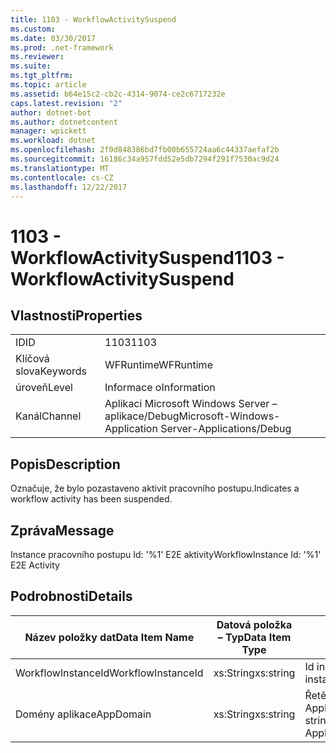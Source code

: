 ```yaml
---
title: 1103 - WorkflowActivitySuspend
ms.custom: 
ms.date: 03/30/2017
ms.prod: .net-framework
ms.reviewer: 
ms.suite: 
ms.tgt_pltfrm: 
ms.topic: article
ms.assetid: b64e15c2-cb2c-4314-9074-ce2c6717232e
caps.latest.revision: "2"
author: dotnet-bot
ms.author: dotnetcontent
manager: wpickett
ms.workload: dotnet
ms.openlocfilehash: 2f0d848386bd7fb00b655724aa6c44337aefaf2b
ms.sourcegitcommit: 16186c34a957fdd52e5db7294f291f7530ac9d24
ms.translationtype: MT
ms.contentlocale: cs-CZ
ms.lasthandoff: 12/22/2017
---
```

# <a name="1103---workflowactivitysuspend"></a><span data-ttu-id="15171-102">1103 - WorkflowActivitySuspend</span><span class="sxs-lookup"><span data-stu-id="15171-102">1103 - WorkflowActivitySuspend</span></span>
## <a name="properties"></a><span data-ttu-id="15171-103">Vlastnosti</span><span class="sxs-lookup"><span data-stu-id="15171-103">Properties</span></span>  
  
|||  
|-|-|  
|<span data-ttu-id="15171-104">ID</span><span class="sxs-lookup"><span data-stu-id="15171-104">ID</span></span>|<span data-ttu-id="15171-105">1103</span><span class="sxs-lookup"><span data-stu-id="15171-105">1103</span></span>|  
|<span data-ttu-id="15171-106">Klíčová slova</span><span class="sxs-lookup"><span data-stu-id="15171-106">Keywords</span></span>|<span data-ttu-id="15171-107">WFRuntime</span><span class="sxs-lookup"><span data-stu-id="15171-107">WFRuntime</span></span>|  
|<span data-ttu-id="15171-108">úroveň</span><span class="sxs-lookup"><span data-stu-id="15171-108">Level</span></span>|<span data-ttu-id="15171-109">Informace o</span><span class="sxs-lookup"><span data-stu-id="15171-109">Information</span></span>|  
|<span data-ttu-id="15171-110">Kanál</span><span class="sxs-lookup"><span data-stu-id="15171-110">Channel</span></span>|<span data-ttu-id="15171-111">Aplikaci Microsoft Windows Server – aplikace/Debug</span><span class="sxs-lookup"><span data-stu-id="15171-111">Microsoft-Windows-Application Server-Applications/Debug</span></span>|  
  
## <a name="description"></a><span data-ttu-id="15171-112">Popis</span><span class="sxs-lookup"><span data-stu-id="15171-112">Description</span></span>  
 <span data-ttu-id="15171-113">Označuje, že bylo pozastaveno aktivit pracovního postupu.</span><span class="sxs-lookup"><span data-stu-id="15171-113">Indicates a workflow activity has been suspended.</span></span>  
  
## <a name="message"></a><span data-ttu-id="15171-114">Zpráva</span><span class="sxs-lookup"><span data-stu-id="15171-114">Message</span></span>  
 <span data-ttu-id="15171-115">Instance pracovního postupu Id: '%1' E2E aktivity</span><span class="sxs-lookup"><span data-stu-id="15171-115">WorkflowInstance Id: '%1' E2E Activity</span></span>  
  
## <a name="details"></a><span data-ttu-id="15171-116">Podrobnosti</span><span class="sxs-lookup"><span data-stu-id="15171-116">Details</span></span>  
  
|<span data-ttu-id="15171-117">Název položky dat</span><span class="sxs-lookup"><span data-stu-id="15171-117">Data Item Name</span></span>|<span data-ttu-id="15171-118">Datová položka – Typ</span><span class="sxs-lookup"><span data-stu-id="15171-118">Data Item Type</span></span>|<span data-ttu-id="15171-119">Popis</span><span class="sxs-lookup"><span data-stu-id="15171-119">Description</span></span>|  
|--------------------|--------------------|-----------------|  
|<span data-ttu-id="15171-120">WorkflowInstanceId</span><span class="sxs-lookup"><span data-stu-id="15171-120">WorkflowInstanceId</span></span>|<span data-ttu-id="15171-121">xs:String</span><span class="sxs-lookup"><span data-stu-id="15171-121">xs:string</span></span>|<span data-ttu-id="15171-122">Id instance pracovního postupu.</span><span class="sxs-lookup"><span data-stu-id="15171-122">The workflow instance id.</span></span>|  
|<span data-ttu-id="15171-123">Domény aplikace</span><span class="sxs-lookup"><span data-stu-id="15171-123">AppDomain</span></span>|<span data-ttu-id="15171-124">xs:String</span><span class="sxs-lookup"><span data-stu-id="15171-124">xs:string</span></span>|<span data-ttu-id="15171-125">Řetězec vrácený AppDomain.CurrentDomain.FriendlyName.</span><span class="sxs-lookup"><span data-stu-id="15171-125">The string returned by AppDomain.CurrentDomain.FriendlyName.</span></span>|
